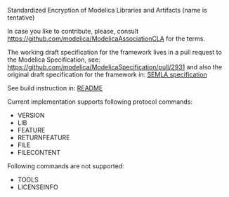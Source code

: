 Standardized Encryption of Modelica Libraries and Artifacts (name is tentative)

In case you like to contribute, please, consult https://github.com/modelica/ModelicaAssociationCLA for the terms.

The working draft specification for the framework lives in a pull request to the Modelica Specification, see: https://github.com/modelica/ModelicaSpecification/pull/2931 and also the original draft specification for the framework in: [SEMLA specification](doc/SEMLA.md)


See build instruction in: [README](src/README)

Current implementation supports following protocol commands:
  * VERSION
  * LIB
  * FEATURE 
  * RETURNFEATURE 
  * FILE
  * FILECONTENT

Following commands are not supported:
  * TOOLS
  * LICENSEINFO
